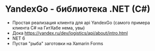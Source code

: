 # YandexGo - библиотека .NET (C#)
* Простая реализация клиента для api YandexGo (самого примера клиента С# на ГитХабе нема, увы)
* Дока https://yandex.ru/dev/logistics/api/about/intro.html
* NET 6 
* Пустая "рыба" заготовки на Xamarin Forms